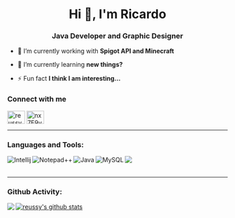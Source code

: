 <h1 align="center">Hi 👋, I'm Ricardo</h1>
<h3 align="center">Java Developer and Graphic Designer</h3>

- 🔭 I’m currently working with **Spigot API and Minecraft**

- 🌱 I’m currently learning **new things?**

- ⚡ Fun fact **I think I am interesting...**

<h3 align="left">Connect with me</h3>
<p align="left">
<a href="https://dribbble.com/reussy" target="blank"><img align="center" src="https://raw.githubusercontent.com/rahuldkjain/github-profile-readme-generator/master/src/images/icons/Social/dribbble.svg" alt="reussy" height="30" width="40" /></a>
<a href="https://discord.gg/nx7E9vecWp" target="blank"><img align="center" src="https://raw.githubusercontent.com/rahuldkjain/github-profile-readme-generator/master/src/images/icons/Social/discord.svg" alt="nx7E9vecWp" height="30" width="40" /></a>
</p>

---

### Languages and Tools:
<p align="left">
<img align="left" src="https://img.shields.io/badge/IntelliJIDEA-000000.svg?style=for-the-badge&logo=intellij-idea&logoColor=white" alt="Intellij" />
<img align="left" src="https://img.shields.io/badge/Notepad++-90E59A.svg?style=for-the-badge&logo=notepad%2B%2B&logoColor=black" alt="Notepad++" />
<img align="left" src="https://img.shields.io/badge/Java-ED8B00?style=for-the-badge&logo=java&logoColor=white" alt="Java" />
<img align="left" src="https://img.shields.io/badge/MySQL-005C84?style=for-the-badge&logo=mysql&logoColor=white" alt="MySQL" />
<img align="left" src="https://img.shields.io/badge/SQLite-07405E?style=for-the-badge&logo=sqlite&logoColor=white" /></p><br />
<br />

---

### Github Activity:

<a href="https://github.com/reussy">
  <img align="left" src="https://github-readme-stats.vercel.app/api/top-langs/?username=reussy&theme=dracula" />
  </a>

<a href="https://github.com/reussy">
 <img align="center" src="https://github-readme-stats.vercel.app/api?username=reussy&show_icons=true&theme=dracula&line_height=27" alt="reussy's github stats"/>
</a>
